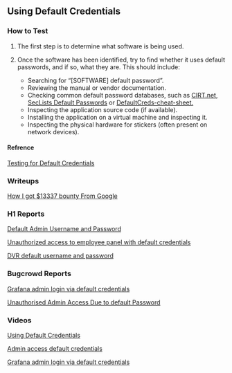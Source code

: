 ## Using Default Credentials

### How to Test

1. The first step is to determine what software is being used.
2. Once the software has been identified, try to find whether it uses default passwords, and if so, what they are. This should include:

    * Searching for “[SOFTWARE] default password”.
    * Reviewing the manual or vendor documentation.
    * Checking common default password databases, such as [CIRT.net](https://cirt.net/passwords), [SecLists Default Passwords](https://github.com/danielmiessler/SecLists/tree/master/Passwords/Default-Credentials) or [DefaultCreds-cheat-sheet.](https://owasp.org/www-project-web-security-testing-guide/latest/4-Web_Application_Security_Testing/04-Authentication_Testing/02-Testing_for_Default_Credentials)
    * Inspecting the application source code (if available).
    * Installing the application on a virtual machine and inspecting it.
    * Inspecting the physical hardware for stickers (often present on network devices).   

#### Refrence
[Testing for Default Credentials](https://owasp.org/www-project-web-security-testing-guide/latest/4-Web_Application_Security_Testing/04-Authentication_Testing/02-Testing_for_Default_Credentials)

### Writeups 
[How I got $13337 bounty From Google](https://thesecurityexperts.wordpress.com/2017/09/24/how-i-got-13337-bounty-from-google/)

### H1 Reports

[Default Admin Username and Password](https://hackerone.com/reports/1195325)

[Unauthorized access to employee panel with default credentials](https://hackerone.com/reports/1063298)

[DVR default username and password](https://hackerone.com/reports/398797)


### Bugcrowd Reports

[Grafana admin login via default credentials](https://bugcrowd.com/disclosures/f810da90-2aff-4970-b6b9-09a471e1b805/grafana-admin-login-via-default-credentials)

[Unauthorised Admin Access Due to default Password](https://bugcrowd.com/disclosures/82bb3923-4097-4a64-a5f7-d5f6e59f1b6d/unauthorised-admin-access-due-to-default-password)

### Videos
[Using Default Credentials](https://www.youtube.com/watch?v=EeYq2r-ZI-Q)

[Admin access default credentials](https://www.youtube.com/watch?v=HBECQNJ9ok0)

[Grafana admin login via default credentials](https://www.youtube.com/watch?v=vAAwhQAmsgI)


 
